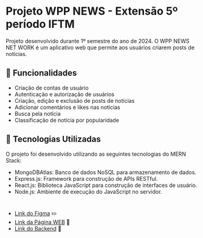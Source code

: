 # Projeto WPP NEWS - Extensão 5º período IFTM

Projeto desenvolvido durante 1º semestre do ano de 2024. O WPP NEWS NET WORK é um aplicativo web que permite aos usuários criarem posts de notícias.

## 🔧 Funcionalidades
* Criação de contas de usuário
* Autenticação e autorização de usuários
* Criação, edição e exclusão de posts de notícias
* Adicionar comentários e likes nas notícias
* Busca pela notícia
* Classificação de notícia por popularidade

## 🚀 Tecnologias Utilizadas
O projeto foi desenvolvido utilizando as seguintes tecnologias do MERN Stack:

* MongoDBAtlas: Banco de dados NoSQL para armazenamento de dados.
* Express.js: Framework para construção de APIs RESTful.
* React.js: Biblioteca JavaScript para construção de interfaces de usuário.
* Node.js: Ambiente de execução do JavaScript no servidor.

#

* [Link do Figma](https://www.figma.com/design/upeca8mujZWwCFv3OPGC3b/WPP--NEWS-NETWORKS?node-id=0-1) ✏️
* [Link da Página WEB](https://https://wppnews.vercel.app/) 🚀
* [Link do Backend](https://github.com/WILLOSU/WPP-NEWS-NETWORK---API) 🔧



